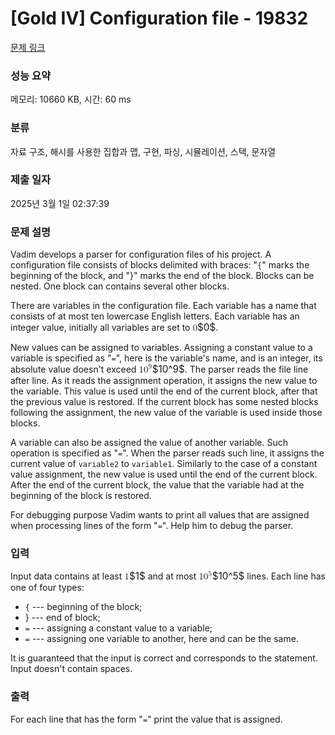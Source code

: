 # [Gold IV] Configuration file - 19832 

[문제 링크](https://www.acmicpc.net/problem/19832) 

### 성능 요약

메모리: 10660 KB, 시간: 60 ms

### 분류

자료 구조, 해시를 사용한 집합과 맵, 구현, 파싱, 시뮬레이션, 스택, 문자열

### 제출 일자

2025년 3월 1일 02:37:39

### 문제 설명

<p>Vadim develops a parser for configuration files of his project. A configuration file consists of blocks delimited with braces: "<code>{</code>" marks the beginning of the block, and "}" marks the end of the block. Blocks can be nested. One block can contains several other blocks.</p>

<p>There are variables in the configuration file. Each variable has a name that consists of at most ten lowercase English letters. Each variable has an integer value, initially all variables are set to <mjx-container class="MathJax" jax="CHTML" style="font-size: 109%; position: relative;"><mjx-math class="MJX-TEX" aria-hidden="true"><mjx-mn class="mjx-n"><mjx-c class="mjx-c30"></mjx-c></mjx-mn></mjx-math><mjx-assistive-mml unselectable="on" display="inline"><math xmlns="http://www.w3.org/1998/Math/MathML"><mn>0</mn></math></mjx-assistive-mml><span aria-hidden="true" class="no-mathjax mjx-copytext">$0$</span></mjx-container>. </p>

<p>New values can be assigned to variables. Assigning a constant value to a variable is specified as "<code><variable>=<number></code>", here <code><variable></code> is the variable's name, and <code><number></code> is an integer, its absolute value doesn't exceed <mjx-container class="MathJax" jax="CHTML" style="font-size: 109%; position: relative;"><mjx-math class="MJX-TEX" aria-hidden="true"><mjx-msup><mjx-mn class="mjx-n"><mjx-c class="mjx-c31"></mjx-c><mjx-c class="mjx-c30"></mjx-c></mjx-mn><mjx-script style="vertical-align: 0.393em;"><mjx-mn class="mjx-n" size="s"><mjx-c class="mjx-c39"></mjx-c></mjx-mn></mjx-script></mjx-msup></mjx-math><mjx-assistive-mml unselectable="on" display="inline"><math xmlns="http://www.w3.org/1998/Math/MathML"><msup><mn>10</mn><mn>9</mn></msup></math></mjx-assistive-mml><span aria-hidden="true" class="no-mathjax mjx-copytext">$10^9$</span></mjx-container>. The parser reads the file line after line. As it reads the assignment operation, it assigns the new value to the variable. This value is used until the end of the current block, after that the previous value is restored. If the current block has some nested blocks following the assignment, the new value of the variable is used inside those blocks.</p>

<p>A variable can also be assigned the value of another variable. Such operation is specified as "<code><variable1>=<variable2></code>". When the parser reads such line, it assigns the current value of <code>variable2</code> to <code>variable1</code>. Similarly to the case of a constant value assignment, the new value is used until the end of the current block. After the end of the current block, the value that the variable had at the beginning of the block is restored.</p>

<p>For debugging purpose Vadim wants to print all values that are assigned when processing lines of the form "<code><variable1>=<variable2></code>". Help him to debug the parser.</p>

### 입력 

 <p>Input data contains at least <mjx-container class="MathJax" jax="CHTML" style="font-size: 109%; position: relative;"><mjx-math class="MJX-TEX" aria-hidden="true"><mjx-mn class="mjx-n"><mjx-c class="mjx-c31"></mjx-c></mjx-mn></mjx-math><mjx-assistive-mml unselectable="on" display="inline"><math xmlns="http://www.w3.org/1998/Math/MathML"><mn>1</mn></math></mjx-assistive-mml><span aria-hidden="true" class="no-mathjax mjx-copytext">$1$</span></mjx-container> and at most <mjx-container class="MathJax" jax="CHTML" style="font-size: 109%; position: relative;"><mjx-math class="MJX-TEX" aria-hidden="true"><mjx-msup><mjx-mn class="mjx-n"><mjx-c class="mjx-c31"></mjx-c><mjx-c class="mjx-c30"></mjx-c></mjx-mn><mjx-script style="vertical-align: 0.393em;"><mjx-mn class="mjx-n" size="s"><mjx-c class="mjx-c35"></mjx-c></mjx-mn></mjx-script></mjx-msup></mjx-math><mjx-assistive-mml unselectable="on" display="inline"><math xmlns="http://www.w3.org/1998/Math/MathML"><msup><mn>10</mn><mn>5</mn></msup></math></mjx-assistive-mml><span aria-hidden="true" class="no-mathjax mjx-copytext">$10^5$</span></mjx-container> lines. Each line has one of four types:</p>

<ul>
	<li><code>{</code> --- beginning of the block;</li>
	<li>} --- end of block;</li>
	<li><code><variable>=<number></code> --- assigning a constant value to a variable;</li>
	<li><code><variable1>=<variable2></code> --- assigning one variable to another, here <code><variable1></code> and <code><variable2></code> can be the same.</li>
</ul>

<p>It is guaranteed that the input is correct and corresponds to the statement. Input doesn't contain spaces.</p>

### 출력 

 <p>For each line that has the form "<code><variable1>=<variable2></code>" print the value that is assigned.</p>

